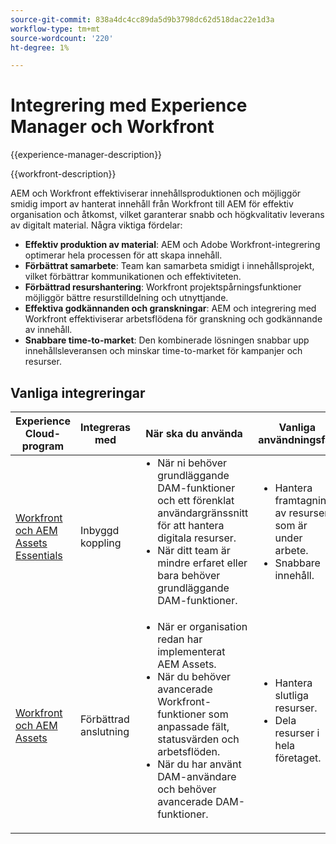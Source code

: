 ```yaml
---
source-git-commit: 838a4dc4cc89da5d9b3798dc62d518dac22e1d3a
workflow-type: tm+mt
source-wordcount: '220'
ht-degree: 1%

---
```



# Integrering med Experience Manager och Workfront

{{experience-manager-description}}

{{workfront-description}}

AEM och Workfront effektiviserar innehållsproduktionen och möjliggör smidig import av hanterat innehåll från Workfront till AEM för effektiv organisation och åtkomst, vilket garanterar snabb och högkvalitativ leverans av digitalt material. Några viktiga fördelar:

+ **Effektiv produktion av material**: AEM och Adobe Workfront-integrering optimerar hela processen för att skapa innehåll.
+ **Förbättrat samarbete**: Team kan samarbeta smidigt i innehållsprojekt, vilket förbättrar kommunikationen och effektiviteten.
+ **Förbättrad resurshantering**: Workfront projektspårningsfunktioner möjliggör bättre resurstilldelning och utnyttjande.
+ **Effektiva godkännanden och granskningar**: AEM och integrering med Workfront effektiviserar arbetsflödena för granskning och godkännande av innehåll.
+ **Snabbare time-to-market**: Den kombinerade lösningen snabbar upp innehållsleveransen och minskar time-to-market för kampanjer och resurser.

## Vanliga integreringar

<table>
    <thead>
        <tr>
            <th>Experience Cloud-program</th>
            <th>Integreras med</th>
            <th>När ska du använda</th>
            <th>Vanliga användningsfall</th>
        </tr>
    </thead>
    <tbody>
        <tr>
            <td><a href="https://experienceleague.adobe.com/docs/experience-manager-learn/assets-essentials/workfront/configure.html" target="_blank" rel="noreferrer">Workfront och AEM Assets Essentials</a></td>
            <td>Inbyggd koppling</td>
            <td>
              <ul style="margin-top: 0;">
                <li>När ni behöver grundläggande DAM-funktioner och ett förenklat användargränssnitt för att hantera digitala resurser.</li>
                <li>När ditt team är mindre erfaret eller bara behöver grundläggande DAM-funktioner.</li>
              </ul>
            </td>
            <td>
                <ul style="margin-top: 0;">
                  <li>Hantera framtagning av resurser som är under arbete.</li>
                  <li>Snabbare innehåll.</li>
                </ul>
            </td>
        </tr>
        <tr>
            <td><a href="https://experienceleague.adobe.com/docs/experience-manager-learn/assets/workfront/enhanced-connector/aem-experts-series/overview.html" target="_blank" rel="noreferrer">Workfront och AEM Assets</a></td>
            <td>Förbättrad anslutning</td>
            <td>
                <ul style="margin-top: 0;">
                    <li>När er organisation redan har implementerat AEM Assets.</li>
                    <li>När du behöver avancerade Workfront-funktioner som anpassade fält, statusvärden och arbetsflöden.</li>
                    <li>När du har använt DAM-användare och behöver avancerade DAM-funktioner.</li>
                </ul>
            </td>
            <td>
              <ul style="margin-top: 0;">
                <li>Hantera slutliga resurser.</li>
                <li>Dela resurser i hela företaget.</li>
              </ul>
            </td>
        </tr>
    </tbody>          
</table>
